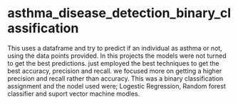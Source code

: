 # asthma_disease_detection_binary_classification
This uses a dataframe and try to predict if an individual as asthma or not, using the data points provided. In this projects the models were not turned to get the best predictions. just employed the best techniques to get the best accuracy, precision and recall. we focused more on getting a higher precision and recall rather than accuracy. This was a binary classification assignment and the nodel used were; Logestic Regression, Random forest classifier and suport vector machine modles.
